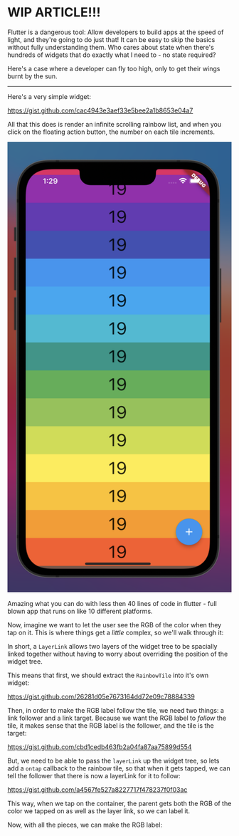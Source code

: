 # WIP ARTICLE!!!

Flutter is a dangerous tool: Allow developers to build apps at the speed of light, and they're going to do just that! It can be easy to skip the basics without fully understanding them. Who cares about state when there's hundreds of widgets that do exactly what I need to - no state required?

Here's a case where a developer can fly too high, only to get their wings burnt by the sun.

---------

Here's a very simple widget:

https://gist.github.com/cac4943e3aef33e5bee2a1b8653e04a7

All that this does is render an infinite scrolling rainbow list, and when you click on the floating action button, the number on each tile increments. 

![A screenshot of the app so far](inital.png)

Amazing what you can do with less then 40 lines of code in flutter - full blown app that runs on like 10 different platforms.

Now, imagine we want to let the user see the RGB of the color when they tap on it. This is where things get a *little* complex, so we'll walk through it:

In short, a `LayerLink` allows two layers of the widget tree to be spacially linked together without having to worry about overriding the position of the widget tree.

This means that first, we should extract the `RainbowTile` into it's own widget:

https://gist.github.com/26281d05e7673164dd72e09c78884339

Then, in order to make the RGB label follow the tile, we need two things: a link follower and a link target. Because we want the RGB label to *follow* the tile, it makes sense that the RGB label is the follower, and the tile is the target:

https://gist.github.com/cbd1cedb463fb2a04fa87aa75899d554


But, we need to be able to pass the `layerLink` up the widget tree, so lets add a `ontap` callback to the rainbow tile, so that when it gets tapped, we can tell the follower that there is now a layerLink for it to follow:

https://gist.github.com/a4567fe527a8227717f478237f0f03ac

This way, when we tap on the container, the parent gets both the RGB of the color we tapped on as well as the layer link, so we can label it.

Now, with all the pieces, we can make the RGB label: 

